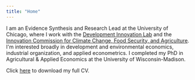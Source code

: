 ```yaml
---
title: "Home"
---
```


I am an Evidence Synthesis and Research Lead at the University of Chicago, where I work with the [Development Innovation Lab](https://bfi.uchicago.edu/development-innovation-lab) and the [Innovation Commission for Climate Change, Food Security, and Agriculture](https://innovationcommission.uchicago.edu/).
I'm interested broadly in development and environmental economics, industrial organization, and applied econometrics.
I completed my PhD in Agricultural \& Applied Economics at the University of Wisconsin-Madison. 

Click [here](https://jwdeutschmann.com/Deutschmann_CV.pdf) to download my full CV.